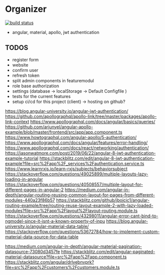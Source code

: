 # Organizer

[![build status](https://github.com/CodingForFunAndProfit/Organizer/workflows/Build%20and%20Deploy/badge.svg)](https://github.com/CodingForFunAndProfit/Organizer/actions)

-   angular, material, apollo, jwt authentication

## TODOS

-   register form
-   website
-   confirm user
-   refresh token
-   split admin components in featuremodul
-   role base authorization
-   settings (database -> localStorage -> Default Configfile )
-   tests for the current features
-   setup ci/cd for this project (client) -> hosting on github?

https://blog.angular-university.io/angular-jwt-authentication/
https://github.com/apollographql/apollo-link/tree/master/packages/apollo-link-context
https://www.apollographql.com/docs/angular/basics/queries/
https://github.com/arjunyel/angular-apollo-example/blob/master/frontend/src/app/app.component.ts
https://www.howtographql.com/angular-apollo/5-authentication/
https://www.apollographql.com/docs/angular/features/error-handling/
https://www.apollographql.com/docs/react/networking/authentication/
https://jasonwatmore.com/post/2019/06/22/angular-8-jwt-authentication-example-tutorial
https://stackblitz.com/edit/angular-8-jwt-authentication-example?file=src%2Fapp%2F_services%2Fauthentication.service.ts
https://www.learnrxjs.io/learn-rxjs/subjects/behaviorsubject
https://stackoverflow.com/questions/49025899/multiple-layouts-lazy-loading-in-angular
https://stackoverflow.com/questions/40508557/multiple-layout-for-different-pages-in-angular-2
https://medium.com/angular-in-depth/angular-routing-reusing-common-layout-for-pages-from-different-modules-440a23f86b57
https://stackblitz.com/github/jbojcic1/angular-routing-example/tree/routing-reuse-layout-example-2-with-lazy-loaded-modules?file=src%2Fapp%2Flayout%2Flayout-routing.module.ts
https://stackoverflow.com/questions/43298011/angular-error-cant-bind-to-ngmodel-since-it-isnt-a-known-property-of-inpu
https://blog.angular-university.io/angular-material-data-table/
https://stackoverflow.com/questions/53672784/how-to-implement-custom-material-data-source-for-data-table

https://medium.com/angular-in-depth/angular-material-pagination-datasource-73080d3457fe
https://stackblitz.com/edit/angular-paginated-material-datasource?file=src%2Fapp%2Fapp.component.ts
https://stackblitz.com/angular/drlvebnvprk?file=src%2Fapp%2Fcustomers%2Fcustomers.module.ts
